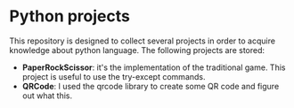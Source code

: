 # Python projects

This repository is designed to collect several projects in order to acquire knowledge about python language.
The following projects are stored:
<ul>
  <li> <b> PaperRockScissor</b>: it's the implementation of the traditional game. This project is useful to use the try-except commands. </li>
  <li> <b> QRCode</b>: I used the qrcode library to create some QR code and figure out what this. </li>
</ul>



